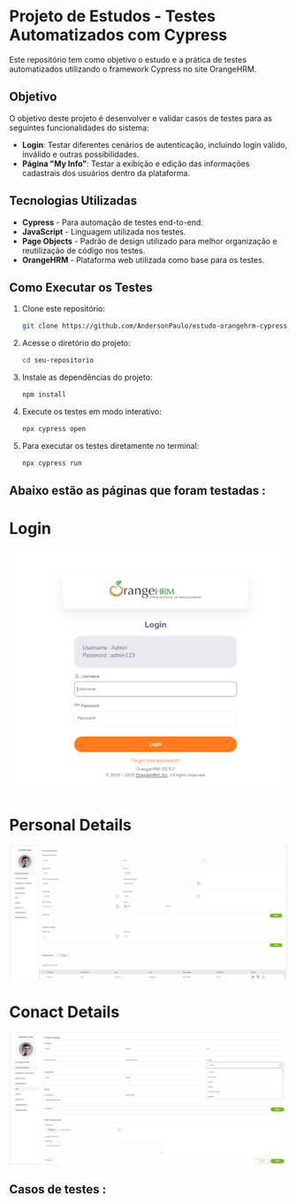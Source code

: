 # Projeto de Estudos - Testes Automatizados com Cypress

Este repositório tem como objetivo o estudo e a prática de testes automatizados utilizando o framework Cypress no site OrangeHRM.

## Objetivo

O objetivo deste projeto é desenvolver e validar casos de testes para as seguintes funcionalidades do sistema:

- **Login**: Testar diferentes cenários de autenticação, incluindo login válido, inválido e outras possibilidades.
- **Página "My Info"**: Testar a exibição e edição das informações cadastrais dos usuários dentro da plataforma.

## Tecnologias Utilizadas

- **Cypress** - Para automação de testes end-to-end.
- **JavaScript** - Linguagem utilizada nos testes.
- **Page Objects** - Padrão de design utilizado para melhor organização e reutilização de código nos testes.
- **OrangeHRM** - Plataforma web utilizada como base para os testes.

## Como Executar os Testes

1. Clone este repositório:
   ```sh
   git clone https://github.com/AndersonPaulo/estudo-orangehrm-cypress
   ```
2. Acesse o diretório do projeto:
   ```sh
   cd seu-repositorio
   ```
3. Instale as dependências do projeto:
   ```sh
   npm install
   ```
4. Execute os testes em modo interativo:
   ```sh
   npx cypress open
   ```
5. Para executar os testes diretamente no terminal:
   ```sh
   npx cypress run
   ```

## Abaixo estão as páginas que foram testadas :

# Login 

<img src="./imagens/Login-Page.png" alt="login ">

# Personal Details

<img src="./imagens/MyInfo-PersonalDetails.png" alt="Personal Details">

# Conact Details


<img src="./imagens/MyInfo-conactDetails.png" alt="Conact Details">


## Casos de testes :